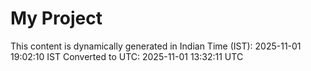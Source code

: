 # My Project

This content is dynamically generated in Indian Time (IST): 2025-11-01 19:02:10 IST
Converted to UTC: 2025-11-01 13:32:11 UTC
